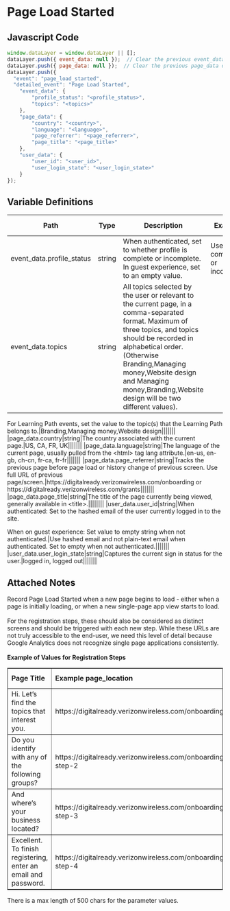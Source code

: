 # Page Load Started

### 

## Javascript Code
```js
window.dataLayer = window.dataLayer || [];
dataLayer.push({ event_data: null });  // Clear the previous event_data object.
dataLayer.push({ page_data: null });  // Clear the previous page_data object.
dataLayer.push({
  "event": "page_load_started",
  "detailed_event": "Page Load Started",
    "event_data": {
        "profile_status": "<profile_status>",
        "topics": "<topics>"
    },
    "page_data": {
        "country": "<country>",
        "language": "<language>",
        "page_referrer": "<page_referrer>",
        "page_title": "<page_title>"
    },
    "user_data": {
        "user_id": "<user_id>",
        "user_login_state": "<user_login_state>"
    }
});
```

## Variable Definitions

|Path|Type|Description|Example|Pattern|Min Length|Max Length|Minimum|Maximum|Multiple Of|
| --- | --- | --- | --- | --- | --- | --- | --- | --- | --- |
|event_data.profile_status|string|When authenticated, set to whether profile is complete or incomplete. In guest experience, set to an empty value.|Use complete or incomplete|||||||
|event_data.topics|string|All topics selected by the user or relevant to the current page, in a comma-separated format. Maximum of three topics, and topics should be recorded in alphabetical order. \(Otherwise Branding,Managing money,Website design and Managing money,Branding,Website design will be two different values\).

For Learning Path events, set the value to the topic\(s\) that the Learning Path belongs to.|Branding,Managing money,Website design|||||||
|page_data.country|string|The country associated with the current page.|US, CA, FR, UK|||||||
|page_data.language|string|The language of the current page, usually pulled from the &lt;html&gt; tag lang attribute.|en-us, en-gb, ch-cn, fr-ca, fr-fr|||||||
|page_data.page_referrer|string|Tracks the previous page before page load or history change of previous screen. Use full URL of previous page\/screen.|https:\/\/digitalready.verizonwireless.com\/onboarding or https:\/\/digitalready.verizonwireless.com\/grants|||||||
|page_data.page_title|string|The title of the page currently being viewed, generally available in &lt;title&gt;.||||||||
|user_data.user_id|string|When authenticated: Set to the hashed email of the user currently logged in to the site. 

When on guest experience: Set value to empty string when not authenticated.|Use hashed email and not plain-text email when authenticated. Set to empty when not authenticated.|||||||
|user_data.user_login_state|string|Captures the current sign in status for the user.|logged in, logged out|||||||

## Attached Notes

<p>Record Page Load Started when a new page begins to load - either when a page is initially loading, or when a new single-page app view starts to load. <br /><br />For the registration steps, these should also be considered as distinct screens and should be triggered with each new step. While these URLs are not truly accessible to the end-user, we need this level of detail because Google Analytics does not recognize single page applications consistently.&nbsp;<br /><br /><strong>Example of Values for Registration Steps</strong></p>
<table style="border-collapse: collapse; width: 100.047%;" border="1">
<tbody>
<tr>
<td style="width: 31.9833%;"><strong>Page Title</strong></td>
<td style="width: 31.9833%;"><strong>Example page_location</strong></td>
<td style="width: 31.9833%;"><strong>Example page_referrer [Previous page or null if they came directly to the site]</strong></td>
</tr>
<tr>
<td style="width: 31.9833%;">Hi. Let&rsquo;s find the topics that interest you.</td>
<td style="width: 31.9833%;">https://digitalready.verizonwireless.com/onboarding</td>
<td style="width: 31.9833%;">https://digitalready.verizonwireless.com</td>
</tr>
<tr>
<td style="width: 31.9833%;">Do you identify with any of the following groups?</td>
<td style="width: 31.9833%;">https://digitalready.verizonwireless.com/onboarding-step-2</td>
<td style="width: 31.9833%;">https://digitalready.verizonwireless.com/onboarding</td>
</tr>
<tr>
<td style="width: 31.9833%;">And where&rsquo;s your business located?</td>
<td style="width: 31.9833%;">https://digitalready.verizonwireless.com/onboarding-step-3</td>
<td style="width: 31.9833%;">https://digitalready.verizonwireless.com/onboarding-step-2</td>
</tr>
<tr>
<td style="width: 31.9833%;">Excellent. To finish registering, enter an email and password.</td>
<td style="width: 31.9833%;">https://digitalready.verizonwireless.com/onboarding-step-4</td>
<td style="width: 31.9833%;">https://digitalready.verizonwireless.com/onboarding-step-3</td>
</tr>
</tbody>
</table>
<p>There is a max length of 500 chars for the parameter values.</p>
